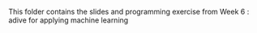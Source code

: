 This folder contains the slides and programming exercise from Week 6 : adive for applying machine learning
